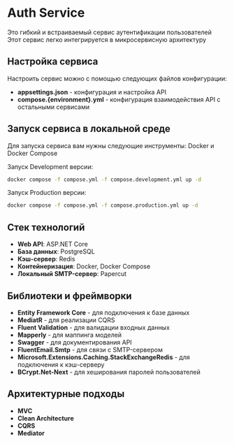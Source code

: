# Auth Service
Это гибкий и встраиваемый сервис аутентификации пользователей  
Этот сервис легко интегрируется в микросервисную архитектуру  

## Настройка сервиса
Настроить сервис можно с помощью следующих файлов конфигурации:
* **appsettings.json** - конфигурация и настройка API
* **compose.{environment}.yml** - конфигурация взаимодействия API с остальными сервисами

## Запуск сервиса в локальной среде
Для запуска сервиса вам нужны следующие инструменты: Docker и Docker Compose  

Запуск Development версии:
```bash
docker compose -f compose.yml -f compose.development.yml up -d
```
Запуск Production версии:
```bash
docker compose -f compose.yml -f compose.production.yml up -d
```

## Стек технологий
* **Web API**: ASP.NET Core
* **База данных**: PostgreSQL
* **Кэш-сервер**: Redis
* **Контейнеризация**: Docker, Docker Compose
* **Локальный SMTP-сервер**: Papercut

## Библиотеки и фреймворки
* **Entity Framework Core** - для подключения к базе данных
* **MediatR** - для реализации CQRS
* **Fluent Validation** - для валидации входных данных
* **Mapperly** - для маппинга моделей
* **Swagger** - для документирования API
* **FluentEmail.Smtp** - для связи с SMTP-сервером
* **Microsoft.Extensions.Caching.StackExchangeRedis** - для подключения к кэш-серверу
* **BCrypt.Net-Next** - для хеширования паролей пользователей

## Архитектурные подходы
* **MVC**
* **Clean Architecture**
* **CQRS**
* **Mediator**
